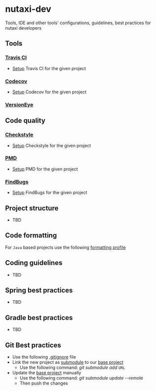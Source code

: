 # nutaxi-dev
Tools, IDE and other tools' configurations, guidelines, best practices for nutaxi developers

## Tools

### [Travis CI](https://travis-ci.org/)

* [Setup](travis/setup.md) Travis CI for the given project

### [Codecov](https://codecov.io/)


* [Setup](codecov/setup.md) Codecov for the given project

### [VersionEye](https://www.versioneye.com/)

## Code quality

### [Checkstyle](http://checkstyle.sourceforge.net/)

* [Setup](checkstyle/setup.md) Checkstyle for the given project

### [PMD](https://pmd.github.io/)

* [Setup](pmd/setup.md) PMD for the given project

### [FindBugs](http://findbugs.sourceforge.net/)

* [Setup](findbugs/setup.md) FindBugs for the given project

## Project structure

* TBD

## Code formatting

For `Java` based projects use the following [formatting profile](config/formatting/nutaxi-formatting-profile.xml)


## Coding guidelines

* TBD

## Spring best practices

* TBD

## Gradle best practices

* TBD

## Git Best practices

* Use the following [.gitignore](git/.gitignore) file
* Link the new project as [submodule](https://git-scm.com/book/en/v2/Git-Tools-Submodules) to our [base project](https://github.com/microservicesteam/nutaxi)
  * Use the following command: *git submodule add `URL`*
* Update the [base project](https://github.com/microservicesteam/nutaxi) manually
  * Use the following command: *git submodule update --remote*
  * Then push the changes
